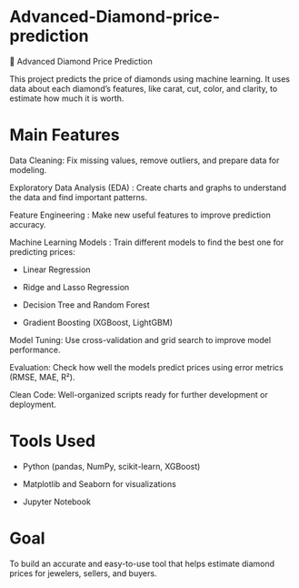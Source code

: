 # Advanced-Diamond-price-prediction
💎 Advanced Diamond Price Prediction

This project predicts the price of diamonds using machine learning. It uses data about each diamond’s features, like carat, cut, color, and clarity, to estimate how much it is worth.

# Main Features

Data Cleaning: Fix missing values, remove outliers, and prepare data for modeling.

Exploratory Data Analysis (EDA)  : Create charts and graphs to understand the data and find important patterns.

Feature Engineering              : Make new useful features to improve prediction accuracy.

Machine Learning Models          : Train different models to find the best one for predicting prices:

- Linear Regression

- Ridge and Lasso Regression

- Decision Tree and Random Forest

- Gradient Boosting (XGBoost, LightGBM)

Model Tuning: Use cross-validation and grid search to improve model performance.

Evaluation: Check how well the models predict prices using error metrics (RMSE, MAE, R²).

Clean Code: Well-organized scripts ready for further development or deployment.

# Tools Used
- Python (pandas, NumPy, scikit-learn, XGBoost)

- Matplotlib and Seaborn for visualizations

- Jupyter Notebook

# Goal
To build an accurate and easy-to-use tool that helps estimate diamond prices for jewelers, sellers, and buyers.










